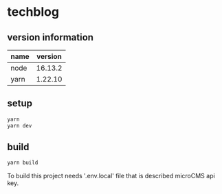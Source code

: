 # techblog

## version information
| name | version |
| --- | --- |
| node | 16.13.2 |
| yarn | 1.22.10 |

## setup
```bash
yarn
yarn dev
```

## build
```bash
yarn build
```

To build this project needs '.env.local' file that is described microCMS api key.
